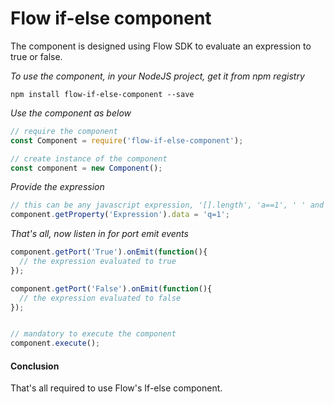 # Flow if-else component
The component is designed using Flow SDK to evaluate an expression to true or false.

*To use the component, in your NodeJS project, get it from npm registry*

```
npm install flow-if-else-component --save
```

*Use the component as below*

```javascript
// require the component
const Component = require('flow-if-else-component');

// create instance of the component
const component = new Component();
```

*Provide the expression*

```javascript
// this can be any javascript expression, '[].length', 'a==1', ' ' and more
component.getProperty('Expression').data = 'q=1'; 
```

*That's all, now listen in for port emit events*
```javascript
component.getPort('True').onEmit(function(){
  // the expression evaluated to true
});

component.getPort('False').onEmit(function(){
  // the expression evaluated to false
});


// mandatory to execute the component
component.execute();
```

#### Conclusion

That's all required to use Flow's If-else component.